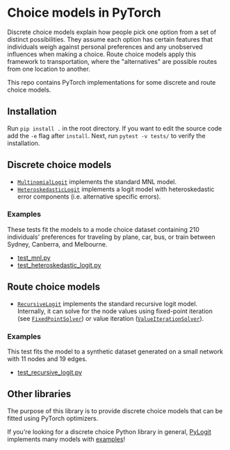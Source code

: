# Choice models in PyTorch
Discrete choice models explain how people pick one option from a set of distinct possibilities. They assume each option has certain features that individuals weigh against personal preferences and any unobserved influences when making a choice. Route choice models apply this framework to transportation, where the "alternatives" are possible routes from one location to another.

This repo contains PyTorch implementations for some discrete and route choice models.

## Installation
Run `pip install .` in the root directory. If you want to edit the source code add the `-e` flag after `install`. Next, run `pytest -v tests/` to verify the installation.

## Discrete choice models
- [`MultinomialLogit`](https://github.com/ben-hudson/pytorch-choice-models/blob/main/src/discrete_choice/multinomial_logit.py) implements the standard MNL model.
- [`HeteroskedasticLogit`](https://github.com/ben-hudson/pytorch-choice-models/blob/main/src/discrete_choice/heteroskedastic_logit.py) implements a logit model with heteroskedastic error components (i.e. alternative specific errors).

### Examples
These tests fit the models to a mode choice dataset containing 210 individuals' preferences for traveling by plane, car, bus, or train between Sydney, Canberra, and Melbourne.
- [test_mnl.py](https://github.com/ben-hudson/pytorch-choice-models/blob/main/tests/test_mnl.py)
- [test_heteroskedastic_logit.py](https://github.com/ben-hudson/pytorch-choice-models/blob/main/tests/test_heteroskedastic_logit.py)

## Route choice models
- [`RecursiveLogit`](https://github.com/ben-hudson/pytorch-choice-models/blob/main/src/route_choice/recursive_logit.py) implements the standard recursive logit model. Internally, it can solve for the node values using fixed-point iteration (see [`FixedPointSolver`](https://github.com/ben-hudson/pytorch-choice-models/blob/main/src/route_choice/layers/fixed_point_solve.py)) or value iteration ([`ValueIterationSolver`](https://github.com/ben-hudson/pytorch-choice-models/blob/main/src/route_choice/layers/value_iteration_solve.py)).

### Examples
This test fits the model to a synthetic dataset generated on a small network with 11 nodes and 19 edges.
- [test_recursive_logit.py](https://github.com/ben-hudson/pytorch-choice-models/blob/main/tests/test_recursive_logit.py)

## Other libraries
The purpose of this library is to provide discrete choice models that can be fitted using PyTorch optimizers.

If you're looking for a discrete choice Python library in general, [PyLogit](https://github.com/timothyb0912/pylogit) implements many models with [examples](https://github.com/timothyb0912/pylogit/tree/master/examples/notebooks)!
